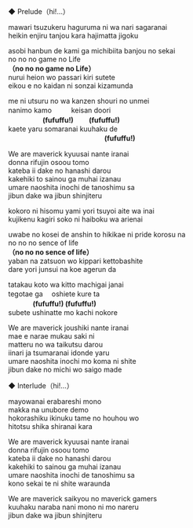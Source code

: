 ◆ Prelude（hi!…）

mawari tsuzukeru haguruma ni wa nari sagaranai  
heikin enjiru tanjou kara hajimatta jigoku

asobi hanbun de kami ga michibiita banjou no sekai  
no no no game no Life  
**（no no no game no Life）**  
nurui heion wo passari kiri sutete  
eikou e no kaidan ni sonzai kizamunda

me ni utsuru no wa kanzen shouri no unmei  
nanimo kamo 　 　 keisan doori  
　　　　　**(fufuffu!) 　　(fufuffu!)**  
kaete yaru somaranai kuuhaku de  
　　　　　　　　　　　　　　**(fufuffu!)**

We are maverick kyuusai nante iranai  
donna rifujin osoou tomo  
kateba ii dake no hanashi darou  
kakehiki to sainou ga muhai izanau  
umare naoshita inochi de tanoshimu sa  
jibun dake wa jibun shinjiteru

kokoro ni hisomu yami yori tsuyoi aite wa inai  
kujikenu kagiri soko ni haiboku wa arienai

uwabe no kosei de anshin to hikikae ni pride korosu na  
no no no sence of life  
**（no no no sence of life）**  
yaban na zatsuon wo kippari kettobashite  
dare yori junsui na koe agerun da

tatakau koto wa kitto machigai janai  
tegotae ga 　oshiete kure ta  
　 　 　**(fufuffu!) (fufuffu!)**  
subete ushinatte mo kachi nokore

We are maverick joushiki nante iranai  
mae e narae mukau saki ni  
matteru no wa taikutsu darou  
iinari ja tsumaranai idonde yaru  
umare naoshita inochi mo koma ni shite  
jibun dake no michi wo saigo made

◆ Interlude（hi!…）

mayowanai erabareshi mono  
makka na unubore demo  
hokorashiku ikinuku tame no houhou wo  
hitotsu shika shiranai kara

We are maverick kyuusai nante iranai  
donna rifujin osoou tomo  
kateba ii dake no hanashi darou  
kakehiki to sainou ga muhai izanau  
umare naoshita inochi de tanoshimu sa  
kono sekai te ni shite waraunda

We are maverick saikyou no maverick gamers  
kuuhaku naraba nani mono ni mo nareru  
jibun dake wa jibun shinjiteru
